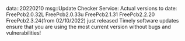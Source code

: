 data::20220210
msg::Update Checker Service:
Actual versions to date:
FreePcb2.0.32L
FreePcb2.0.33u
FreePcb2.1.31
FreePcb2.2.20
FreePcb2.3.24(from 02/10/2022) just released
Timely software updates ensure that you are using the most current version without bugs and vulnerabilities!
